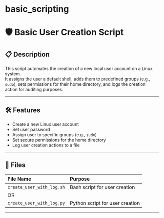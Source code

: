 # basic_scripting

# 🛡️ Basic User Creation Script

## 📋 Description
This script automates the creation of a new local user account on a Linux system.  
It assigns the user a default shell, adds them to predefined groups (e.g., `sudo`), sets permissions for their home directory, and logs the creation action for auditing purposes.

---

## 🛠️ Features
- Create a new Linux user account
- Set user password
- Assign user to specific groups (e.g., `sudo`)
- Set secure permissions for the home directory
- Log user creation actions to a file

---

## 📂 Files

| File Name | Purpose |
|:---|:---|
| `create_user_with_log.sh` | Bash script for user creation |
| OR |
| `create_user_with_log.py` | Python script for user creation |

---
